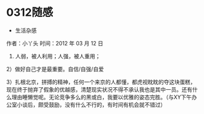 # 0312随感
- 生活杂感

作者：小丫头
时间：2012 年 03 月 12 日

1) 人弱，被人利用；人强，被人重用；

2）做好自己才是最重要。自信/自强/自爱

3）扎根北京，拼搏的精神，任何一个来京的人都懂，都虎视眈眈的夺这块蛋糕，现在终于抛弃了假象的优越感，清楚现实状况不得不承认我也是其中一员。还有什么理由睡懒觉呢。无论竞争多么的黑或白，我要以优雅的姿态完胜。（与XY下午办公室小谈后，颇受鼓励，没有什么不行的，有时间有机会就不错过）